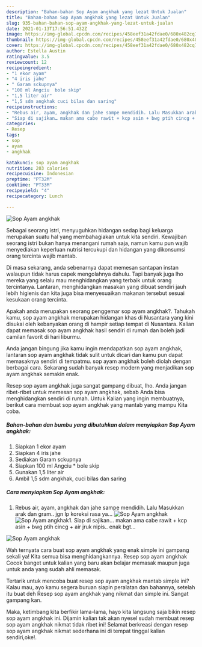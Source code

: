 ```yaml
---
description: "Bahan-bahan Sop Ayam angkhak yang lezat Untuk Jualan"
title: "Bahan-bahan Sop Ayam angkhak yang lezat Untuk Jualan"
slug: 935-bahan-bahan-sop-ayam-angkhak-yang-lezat-untuk-jualan
date: 2021-01-13T17:56:51.432Z
image: https://img-global.cpcdn.com/recipes/458eef31a42fdae0/680x482cq70/sop-ayam-angkhak-foto-resep-utama.jpg
thumbnail: https://img-global.cpcdn.com/recipes/458eef31a42fdae0/680x482cq70/sop-ayam-angkhak-foto-resep-utama.jpg
cover: https://img-global.cpcdn.com/recipes/458eef31a42fdae0/680x482cq70/sop-ayam-angkhak-foto-resep-utama.jpg
author: Estella Austin
ratingvalue: 3.5
reviewcount: 12
recipeingredient:
- "1 ekor ayam"
- "4 iris jahe"
- " Garam sckupnya"
- "100 ml Angciu  bole skip"
- "1,5 liter air"
- "1,5 sdm angkhak cuci bilas dan saring"
recipeinstructions:
- "Rebus air, ayam, angkhak dan jahe sampe mendidih. Lalu Masukkan arak dan gram.. jgn lp koreksi rasa ya…"
- "Siap di sajikan… makan ama cabe rawit + kcp asin + bwg ptih cincg + air jruk nipis.. enak bgt…"
categories:
- Resep
tags:
- sop
- ayam
- angkhak

katakunci: sop ayam angkhak 
nutrition: 203 calories
recipecuisine: Indonesian
preptime: "PT32M"
cooktime: "PT33M"
recipeyield: "4"
recipecategory: Lunch

---
```



![Sop Ayam angkhak](https://img-global.cpcdn.com/recipes/458eef31a42fdae0/680x482cq70/sop-ayam-angkhak-foto-resep-utama.jpg)

Sebagai seorang istri, menyuguhkan hidangan sedap bagi keluarga merupakan suatu hal yang membahagiakan untuk kita sendiri. Kewajiban seorang istri bukan hanya menangani rumah saja, namun kamu pun wajib menyediakan keperluan nutrisi tercukupi dan hidangan yang dikonsumsi orang tercinta wajib mantab.

Di masa  sekarang, anda sebenarnya dapat memesan santapan instan walaupun tidak harus capek mengolahnya dahulu. Tapi banyak juga lho mereka yang selalu mau menghidangkan yang terbaik untuk orang tercintanya. Lantaran, menghidangkan masakan yang dibuat sendiri jauh lebih higienis dan kita juga bisa menyesuaikan makanan tersebut sesuai kesukaan orang tercinta. 



Apakah anda merupakan seorang penggemar sop ayam angkhak?. Tahukah kamu, sop ayam angkhak merupakan hidangan khas di Nusantara yang kini disukai oleh kebanyakan orang di hampir setiap tempat di Nusantara. Kalian dapat memasak sop ayam angkhak hasil sendiri di rumah dan boleh jadi camilan favorit di hari liburmu.

Anda jangan bingung jika kamu ingin mendapatkan sop ayam angkhak, lantaran sop ayam angkhak tidak sulit untuk dicari dan kamu pun dapat memasaknya sendiri di tempatmu. sop ayam angkhak boleh diolah dengan berbagai cara. Sekarang sudah banyak resep modern yang menjadikan sop ayam angkhak semakin enak.

Resep sop ayam angkhak juga sangat gampang dibuat, lho. Anda jangan ribet-ribet untuk memesan sop ayam angkhak, sebab Anda bisa menghidangkan sendiri di rumah. Untuk Kalian yang ingin membuatnya, berikut cara membuat sop ayam angkhak yang mantab yang mampu Kita coba.

<!--inarticleads1-->

##### Bahan-bahan dan bumbu yang dibutuhkan dalam menyiapkan Sop Ayam angkhak:

1. Siapkan 1 ekor ayam
1. Siapkan 4 iris jahe
1. Sediakan  Garam sckupnya
1. Siapkan 100 ml Angciu * bole skip
1. Gunakan 1,5 liter air
1. Ambil 1,5 sdm angkhak, cuci bilas dan saring




<!--inarticleads2-->

##### Cara menyiapkan Sop Ayam angkhak:

1. Rebus air, ayam, angkhak dan jahe sampe mendidih. Lalu Masukkan arak dan gram.. jgn lp koreksi rasa ya…
<img src="https://img-global.cpcdn.com/steps/43997e10db461785/160x128cq70/sop-ayam-angkhak-langkah-memasak-1-foto.jpg" alt="Sop Ayam angkhak"><img src="https://img-global.cpcdn.com/steps/e87b4099512d5776/160x128cq70/sop-ayam-angkhak-langkah-memasak-1-foto.jpg" alt="Sop Ayam angkhak">1. Siap di sajikan… makan ama cabe rawit + kcp asin + bwg ptih cincg + air jruk nipis.. enak bgt…
<img src="https://img-global.cpcdn.com/steps/5849792efb643977/160x128cq70/sop-ayam-angkhak-langkah-memasak-2-foto.jpg" alt="Sop Ayam angkhak">



Wah ternyata cara buat sop ayam angkhak yang enak simple ini gampang sekali ya! Kita semua bisa menghidangkannya. Resep sop ayam angkhak Cocok banget untuk kalian yang baru akan belajar memasak maupun juga untuk anda yang sudah ahli memasak.

Tertarik untuk mencoba buat resep sop ayam angkhak mantab simple ini? Kalau mau, ayo kamu segera buruan siapin peralatan dan bahannya, setelah itu buat deh Resep sop ayam angkhak yang nikmat dan simple ini. Sangat gampang kan. 

Maka, ketimbang kita berfikir lama-lama, hayo kita langsung saja bikin resep sop ayam angkhak ini. Dijamin kalian tak akan nyesel sudah membuat resep sop ayam angkhak nikmat tidak ribet ini! Selamat berkreasi dengan resep sop ayam angkhak nikmat sederhana ini di tempat tinggal kalian sendiri,oke!.

